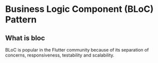 # Business Logic Component (BLoC) Pattern
## What is bloc
BLoC is popular in the Flutter community because of its separation of concerns, responsiveness, testability and scalability. 
